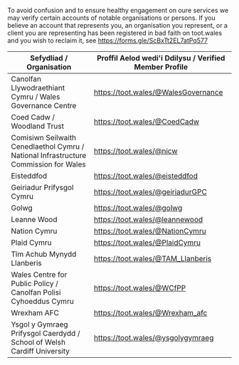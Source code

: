 To avoid confusion and to ensure healthy engagement on oure services we may verify certain accounts of notable organisations or persons. If you believe an account that represents you, an organisation you represent, or a client you are representing has been registered in bad faith on toot.wales and you wish to reclaim it, see https://forms.gle/ScBxTt2EL7atPq577 

| Sefydliad / Organisation | Proffil Aelod wedi'i Ddilysu / Verified Member Profile |
|---|---|
| Canolfan Llywodraethiant Cymru / Wales Governance Centre | https://toot.wales/@WalesGovernance |
| Coed Cadw / Woodland Trust | https://toot.wales/@CoedCadw |
| Comisiwn Seilwaith Cenedlaethol Cymru / National Infrastructure Commission for Wales | https://toot.wales/@nicw |
| Eisteddfod | https://toot.wales/@eisteddfod |
| Geiriadur Prifysgol Cymru | https://toot.wales/@geiriadurGPC |
| Golwg | https://toot.wales/@golwg |
| Leanne Wood | https://toot.wales/@leannewood |
| Nation Cymru | https://toot.wales/@NationCymru |
| Plaid Cymru | https://toot.wales/@PlaidCymru |
| Tîm Achub Mynydd Llanberis | https://toot.wales/@TAM_Llanberis |
| Wales Centre for Public Policy / Canolfan Polisi Cyhoeddus Cymru | https://toot.wales/@WCfPP |
| Wrexham AFC | https://toot.wales/@Wrexham_afc |
| Ysgol y Gymraeg Prifysgol Caerdydd / School of Welsh Cardiff University | https://toot.wales/@ysgolygymraeg |
